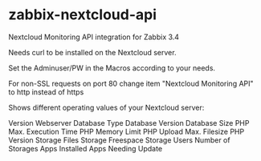 # zabbix-nextcloud-api

Nextcloud Monitoring API integration for Zabbix 3.4

Needs curl to be installed on the Nextcloud server.

Set the Adminuser/PW in the Macros according to your needs.

For non-SSL requests on port 80 change item "Nextcloud Monitoring API" to http instead of https

Shows different operating values of your Nextcloud server:

Version
Webserver
Database Type
Database Version
Database Size
PHP Max. Execution Time
PHP Memory Limit
PHP Upload Max. Filesize
PHP Version
Storage Files
Storage Freespace
Storage Users
Number of Storages
Apps Installed
Apps Needing Update

